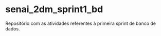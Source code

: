 # senai_2dm_sprint1_bd
Repositório com as atividades referentes à primeira sprint de banco de dados.
